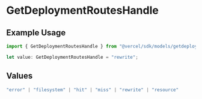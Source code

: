 # GetDeploymentRoutesHandle

## Example Usage

```typescript
import { GetDeploymentRoutesHandle } from "@vercel/sdk/models/getdeploymentop.js";

let value: GetDeploymentRoutesHandle = "rewrite";
```

## Values

```typescript
"error" | "filesystem" | "hit" | "miss" | "rewrite" | "resource"
```